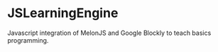 JSLearningEngine
================

Javascript integration of MelonJS and Google Blockly to teach basics programming.